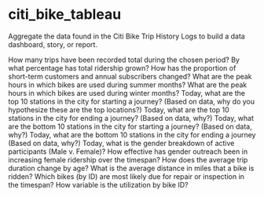 # citi_bike_tableau
Aggregate the data found in the Citi Bike Trip History Logs to build a data dashboard, story, or report.

How many trips have been recorded total during the chosen period?
By what percentage has total ridership grown? 
How has the proportion of short-term customers and annual subscribers changed?
What are the peak hours in which bikes are used during summer months? 
What are the peak hours in which bikes are used during winter months?
Today, what are the top 10 stations in the city for starting a journey? (Based on data, why do you hypothesize these are the top locations?)
Today, what are the top 10 stations in the city for ending a journey? (Based on data, why?)
Today, what are the bottom 10 stations in the city for starting a journey? (Based on data, why?)
Today, what are the bottom 10 stations in the city for ending a journey (Based on data, why?)
Today, what is the gender breakdown of active participants (Male v. Female)?
How effective has gender outreach been in increasing female ridership over the timespan?
How does the average trip duration change by age?
What is the average distance in miles that a bike is ridden?
Which bikes (by ID) are most likely due for repair or inspection in the timespan? 
How variable is the utilization by bike ID?

